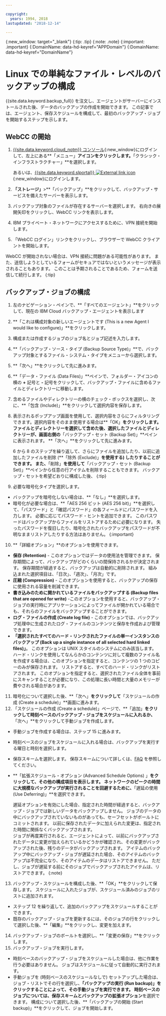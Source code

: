 ```yaml
---

copyright:
  years: 1994, 2018
lastupdated: "2018-12-14"

---
```

{:new_window: target="_blank"}
{:tip: .tip}
{:note: .note}
{:important: .important}
{:DomainName: data-hd-keyref="APPDomain"}
{:DomainName: data-hd-keyref="DomainName"}

# Linux での単純なファイル・レベルのバックアップの構成

{{site.data.keyword.backup_full}} を注文し、エージェントがサーバーにインストールされた後、データのバックアップの作成を開始できます。 この記事では、エージェント、保存スケジュールを構成して、最初のバックアップ・ジョブを開始するステップを示します。

## WebCC の開始

1. [{{site.data.keyword.cloud_notm}} コンソール](https://{DomainName}/catalog/){:new_window}にログインして、左上にある**「メニュー」**アイコンをクリックします。**「クラシック・インフラストラクチャー」**を選択します。

   あるいは、[{{site.data.keyword.slportal}} ![External link icon](../../icons/launch-glyph.svg "External link icon")](https://control.softlayer.com/){:new_window}にログインします。
2. **「ストレージ」**>**「バックアップ」**をクリックして、バックアップ・サービスを備えたサーバーを表示します。
2. バックアップ対象のファイルが存在するサーバーを選択します。 右向きの展開矢印をクリックし、WebCC リンクを表示します。
3. IBM プライベート・ネットワークにアクセスするために、VPN 接続を開始します。
4. 「WebCC ログイン」リンクをクリックし、ブラウザーで WebCC クライアントを開始します。<br/>

  WebCC が開始されない場合は、VPN 接続に問題がある可能性があります。 また、送信しようとしているフォームがセキュアではないというメッセージが表示されることもあります。 このことは予期されることであるため、フォームを送信して続行します。
  {:tip}

## バックアップ・ジョブの構成

1. 左のナビゲーション・ペインで、**「すべてのエージェント」**をクリックして、現在の IBM Cloud バックアップ・エージェントを表示します
2. **「これは構成対象の新しいエージェントです (This is a new Agent I would like to configure)」**をクリックします。
3. 構成または作成するジョブのジョブ名とジョブ記述を入力します。
4. **「バックアップ・ソース・タイプ (Backup Source Type)」**で、バックアップ対象とするファイル・システム・タイプをメニューから選択します。
5. **「次へ」**をクリックして先に進みます。
6. **「データ・ファイル (Data Files)」**ペインで、フォルダー・アイコンの横の **+** 記号と **-** 記号をクリックして、バックアップ・ファイルに含めるファイルとディレクトリーに移動します。
7. 含めるファイルやディレクトリーの横のチェック・ボックスを選択し、次に、**「包含 (Include)」**をクリックして選択内容を保存します。
8. 表示されるポップアップ画面を使用して、選択内容をさらにフィルタリングできます。選択内容をそのまま使用する場合は**「OK」**をクリックします。 ファイルとディレクトリーを選択して含めた後、選択したファイルとディレクトリーが、画面右側の**「バックアップ・セット (Backup Set)」**ペインに表示されます。 **「次へ」**をクリックして先に進みます。

   6 から 8 のステップを繰り返して、さらにファイルを追加したり、以前に追加したファイルを削除 (**「除外 (Exclude)」**を使用する) したりすることができます。 また、**「削除」**を使用して**「バックアップ・セット (Backup Set)」**ペインから任意の行アイテムを削除することもできます。 バックアップ・セットを希望どおりに構成した後、
   {:tip}
9. 必要な暗号化タイプを選択します。
  - バックアップを暗号化しない場合は、**「なし」**を選択します。
  - 暗号化が必要な場合は、**「AES 256 ビット (AES 256 bit)」**を選択して、「パスワード」と「確認パスワード」の各フィールドにパスワードを入力します。 必要に応じてパスワード・ヒントを追加できます。
    このパスワードはバックアップからファイルをリストアするために必要になります。 失ったパスワードを復旧したり、暗号化されたバックアップをパスワードが不明なままリストアしたりする方法はありません。
  {:important}
10. **「詳細オプション」**のオプションを使用できます。
  - **保存 (Retention)** - このオプションではデータの使用法を管理できます。 保存期間によって、バックアップがどのくらいの間保持されるかが決定されます。 保存期間が経過すると、バックアップは自動的に削除されます。 組み込まれた選択項目は、「日次」、「週次」、「月次」です。
  - **圧縮 (Compression)** - このオプションを使用すると、バックアップの保存に使用される容量を削減できます。
  - **書き込みのために開かれているファイルをバックアップする (Backup files that are opened for write)** -このオプションを使用すると、バックアップ・ジョブの実行時にアプリケーションによってファイルが開かれている場合でも、それらのファイルをバックアップすることができます。
  - **ログ・ファイルの作成 (Create log file)** - このオプションでは、バックアップ処理中に生成されたログ・ファイルのコンテンツと保存を作成および管理できます。
  - **「選択されたすべてのハード・リンクされたファイルの単一インスタンスのバックアップ (Back up a single instance of all selected hard linked files)」**。 このオプションは UNIX スタイルのシステムにのみ該当します。 ハード・リンクを使用してなんらかのコンテンツに対して複数のファイル名を作成する場合は、このオプションを指定すると、コンテンツの 1 つのコピーのみが保存されます。 リストアすると、すべてのハード・リンクがリストアされます。 このオプションを指定すると、選択されたファイル全体を事前にスキャンすることが必要になり、この処理に長い時間と大量のメモリーが費やされる場合があります。
11. 暗号化について選択した後、**「次へ」**をクリックして**「スケジュールの作成 (Create a schedule)」**画面に進みます。
12. 「スケジュールの作成 (Create a schedule)」ページで、**「追加」**をクリックして時刻ベースのバックアップ・ジョブをスケジュールに入れるか、**「次へ」**をクリックして手動ジョブを作成します。
  - 手動ジョブを作成する場合は、ステップ 15 に進みます。
  - 時刻ベースのジョブをスケジュールに入れる場合は、バックアップを実行する曜日と時刻を選択します。
  - 保存スキームを選択します。 保存スキームについて詳しくは、[FAQ](faqs.html#-how-do-the-retention-schemes-work-) を参照してください。
  - **「拡張スケジュール・オプション (Advanced Schedule Options) 」**をクリックして、その他の構成項目を表示します。 ネットワークのピークの時間に大規模なバックアップが実行されることを回避するために、**「遅延の使用 (Use Deferring)」**を選択できます。

    遅延オプションを有効にした場合、指定された時間が経過すると、バックアップ・ジョブでは新しいデータをバックアップしません。 ジョブのデータの中にバックアップされていないものがあっても、セーフセットがボールトにコミットされます。 以前に保存されたデータに加えられた変更は、指定された時間に関係なくバックアップされます。 <br/> ジョブが再度実行されると、エージェントによって、以前にバックアップされたデータに変更が加えられているかどうかが確認され、その変更がバックアップされた後、残りのデータがバックアップされます。 アイテムのバックアップ中にバックアップ・ジョブが遅延された場合、そのアイテムのバックアップは不完全になり、そのアイテムのデータはリストアできません。 ただし、ジョブが遅延する前にそのジョブでバックアップされたアイテムは、リストアできます。
    {:note}
13. バックアップ・スケジュールを構成した後、**「OK」**をクリックして保存します。 スケジュールに入れたジョブが、スケジュール済みのジョブのリストに追加されます。
  - ステップ 12 を繰り返して、追加のバックアップをスケジュールすることができます。
  - 既存のバックアップ・ジョブを更新するには、そのジョブの行をクリックして選択した後、**「編集」**をクリックし、変更を加えます。
14. バックアップ・ジョブのボールトを選択し、**「変更の保存」**をクリックします。
15. バックアップ・ジョブを実行します。
  - 時刻ベースのバックアップ・ジョブをスケジュールした場合は、他に作業を行う必要はありません。 ジョブはスケジュールに従って自動的に実行されます。
  - 手動ジョブを (時刻ベースのスケジュールなしで) セットアップした場合は、ジョブ・リストでその行を選択し、**「バックアップの実行 (Run backup)」**をクリックすることによって、その手動ジョブを実行できます。 時刻ベースのジョブについては、**保存スキーム**と**バックアップの拡張オプション**を選択できます。 構成について選択した後、**「バックアップの開始 (Start backup)」**をクリックして、ジョブを開始します。
